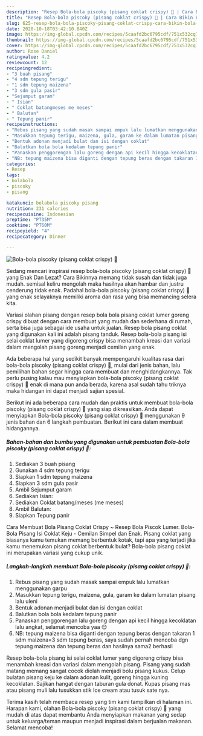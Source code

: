```yaml
---
description: "Resep Bola-bola piscoky (pisang coklat crispy) 🍌 | Cara Bikin Bola-bola piscoky (pisang coklat crispy) 🍌 Yang Enak Banget"
title: "Resep Bola-bola piscoky (pisang coklat crispy) 🍌 | Cara Bikin Bola-bola piscoky (pisang coklat crispy) 🍌 Yang Enak Banget"
slug: 625-resep-bola-bola-piscoky-pisang-coklat-crispy-cara-bikin-bola-bola-piscoky-pisang-coklat-crispy-yang-enak-banget
date: 2020-10-18T03:42:10.840Z
image: https://img-global.cpcdn.com/recipes/5caafd2bc6795cdf/751x532cq70/bola-bola-piscoky-pisang-coklat-crispy-🍌-foto-resep-utama.jpg
thumbnail: https://img-global.cpcdn.com/recipes/5caafd2bc6795cdf/751x532cq70/bola-bola-piscoky-pisang-coklat-crispy-🍌-foto-resep-utama.jpg
cover: https://img-global.cpcdn.com/recipes/5caafd2bc6795cdf/751x532cq70/bola-bola-piscoky-pisang-coklat-crispy-🍌-foto-resep-utama.jpg
author: Rose Daniel
ratingvalue: 4.2
reviewcount: 12
recipeingredient:
- "3 buah pisang"
- "4 sdm tepung terigu"
- "1 sdm tepung maizena"
- "3 sdm gula pasir"
- "Sejumput garam"
- " Isian"
- " Coklat batangmeses me meses"
- " Balutan"
- " Tepung panir"
recipeinstructions:
- "Rebus pisang yang sudah masak sampai empuk lalu lumatkan menggunakan garpu"
- "Masukkan tepung terigu, maizena, gula, garam ke dalam lumatan pisang lalu uleni"
- "Bentuk adonan menjadi bulat dan isi dengan coklat"
- "Balutkan bola bola kedalam tepung panir"
- "Panaskan penggorengan lalu goreng dengan api kecil hingga kecoklatan lalu angkat, selamat mencoba yaa 😊"
- "NB: tepung maizena bisa diganti dengan tepung beras dengan takaran 1 sdm maizena=3 sdm tepung beras, saya sudah pernah mencoba dgn tepung maizena dan tepung beras dan hasilnya sama2 berhasil"
categories:
- Resep
tags:
- bolabola
- piscoky
- pisang

katakunci: bolabola piscoky pisang 
nutrition: 231 calories
recipecuisine: Indonesian
preptime: "PT35M"
cooktime: "PT60M"
recipeyield: "4"
recipecategory: Dinner

---
```



![Bola-bola piscoky (pisang coklat crispy) 🍌](https://img-global.cpcdn.com/recipes/5caafd2bc6795cdf/751x532cq70/bola-bola-piscoky-pisang-coklat-crispy-🍌-foto-resep-utama.jpg)

Sedang mencari inspirasi resep bola-bola piscoky (pisang coklat crispy) 🍌 yang Enak Dan Lezat? Cara Bikinnya memang tidak susah dan tidak juga mudah. semisal keliru mengolah maka hasilnya akan hambar dan justru cenderung tidak enak. Padahal bola-bola piscoky (pisang coklat crispy) 🍌 yang enak selayaknya memiliki aroma dan rasa yang bisa memancing selera kita.

Variasi olahan pisang dengan resep bola bola pisang coklat lumer goreng crispy dibuat dengan cara membuat yang mudah dan sederhana di rumah, serta bisa juga sebagai ide usaha untuk jualan. Resep bola pisang coklat yang digunakan kali ini adalah pisang tanduk. Resep bola-bola pisang isi selai coklat lumer yang digoreng crispy bisa menambah kreasi dan variasi dalam mengolah pisang goreng menjadi cemilan yang enak.

Ada beberapa hal yang sedikit banyak mempengaruhi kualitas rasa dari bola-bola piscoky (pisang coklat crispy) 🍌, mulai dari jenis bahan, lalu pemilihan bahan segar hingga cara membuat dan menghidangkannya. Tak perlu pusing kalau mau menyiapkan bola-bola piscoky (pisang coklat crispy) 🍌 enak di mana pun anda berada, karena asal sudah tahu triknya maka hidangan ini dapat menjadi sajian spesial.


Berikut ini ada beberapa cara mudah dan praktis untuk membuat bola-bola piscoky (pisang coklat crispy) 🍌 yang siap dikreasikan. Anda dapat menyiapkan Bola-bola piscoky (pisang coklat crispy) 🍌 menggunakan 9 jenis bahan dan 6 langkah pembuatan. Berikut ini cara dalam membuat hidangannya.

<!--inarticleads1-->

##### Bahan-bahan dan bumbu yang digunakan untuk pembuatan Bola-bola piscoky (pisang coklat crispy) 🍌:

1. Sediakan 3 buah pisang
1. Gunakan 4 sdm tepung terigu
1. Siapkan 1 sdm tepung maizena
1. Siapkan 3 sdm gula pasir
1. Ambil Sejumput garam
1. Sediakan  Isian:
1. Sediakan  Coklat batang/meses (me meses)
1. Ambil  Balutan:
1. Siapkan  Tepung panir


Cara Membuat Bola Pisang Coklat Crispy ~ Resep Bola Piscok Lumer. Bola-Bola Pisang Isi Coklat Keju - Cemilan Simpel dan Enak. Pisang coklat yang biasanya kamu temukan memang berbentuk kotak, tapi apa yang terjadi jika kamu menemukan pisang coklat berbentuk bulat? Bola-bola pisang coklat ini merupakan variasi yang cukup unik. 

<!--inarticleads2-->

##### Langkah-langkah membuat Bola-bola piscoky (pisang coklat crispy) 🍌:

1. Rebus pisang yang sudah masak sampai empuk lalu lumatkan menggunakan garpu
1. Masukkan tepung terigu, maizena, gula, garam ke dalam lumatan pisang lalu uleni
1. Bentuk adonan menjadi bulat dan isi dengan coklat
1. Balutkan bola bola kedalam tepung panir
1. Panaskan penggorengan lalu goreng dengan api kecil hingga kecoklatan lalu angkat, selamat mencoba yaa 😊
1. NB: tepung maizena bisa diganti dengan tepung beras dengan takaran 1 sdm maizena=3 sdm tepung beras, saya sudah pernah mencoba dgn tepung maizena dan tepung beras dan hasilnya sama2 berhasil


Resep bola-bola pisang isi selai coklat lumer yang digoreng crispy bisa menambah kreasi dan variasi dalam mengolah pisang. Pisang yang sudah matang memang sangat cocok diolah menjadi bolu pisang kukus. Celup bulatan pisang keju ke dalam adonan kulit, goreng hingga kuning kecoklatan. Sajikan hangat dengan taburan gula donat. Kupas pisang mas atau pisang muli lalu tusukkan stik Ice cream atau tusuk sate nya. 

Terima kasih telah membaca resep yang tim kami tampilkan di halaman ini. Harapan kami, olahan Bola-bola piscoky (pisang coklat crispy) 🍌 yang mudah di atas dapat membantu Anda menyiapkan makanan yang sedap untuk keluarga/teman maupun menjadi inspirasi dalam berjualan makanan. Selamat mencoba!
